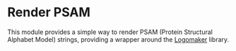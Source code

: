 
# Render PSAM

This module provides a simple way to render PSAM (Protein Structural Alphabet Model) strings, providing a wrapper around the
[Logomaker](https://logomaker.readthedocs.io/en/latest/) library.